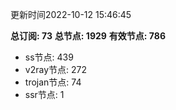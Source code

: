 更新时间2022-10-12 15:46:45

**总订阅: 73**
**总节点: 1929**
**有效节点: 786**
- ss节点: 439
- v2ray节点: 272
- trojan节点: 74
- ssr节点: 1
